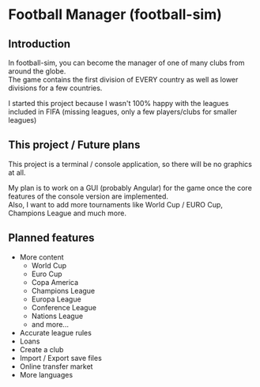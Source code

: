 # Football Manager (football-sim)

## Introduction
In football-sim, you can become the manager of one of many clubs from around the globe.<br>
The game contains the first division of EVERY country as well as lower divisions for a few countries.

I started this project because I wasn't 100% happy with the leagues included in FIFA (missing leagues, only a few players/clubs for smaller leagues)

## This project / Future plans
This project is a terminal / console application, so there will be no graphics at all.

My plan is to work on a GUI (probably Angular) for the game once the core features of the console version are implemented.<br>
Also, I want to add more tournaments like World Cup / EURO Cup, Champions League and much more.

## Planned features
- More content
  - World Cup
  - Euro Cup
  - Copa America
  - Champions League
  - Europa League
  - Conference League
  - Nations League
  - and more...
- Accurate league rules
- Loans
- Create a club
- Import / Export save files
- Online transfer market
- More languages
